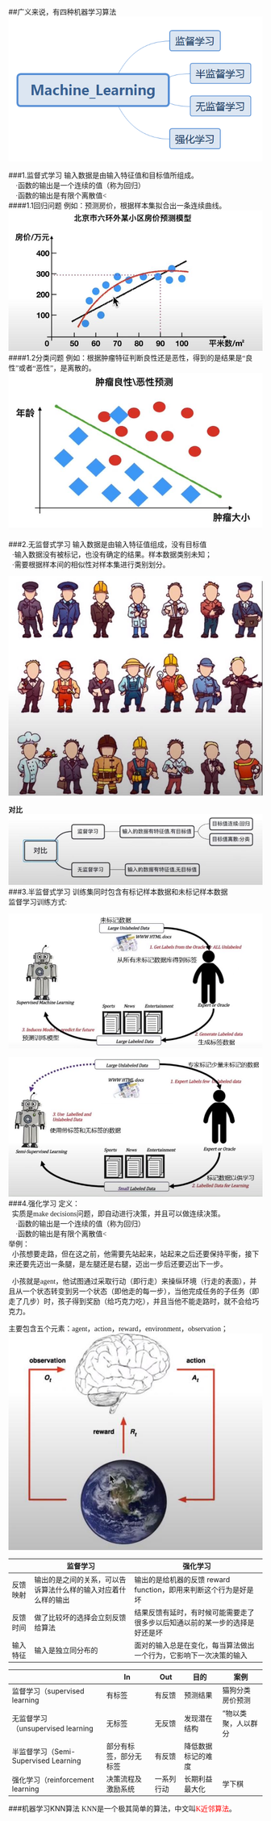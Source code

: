 ##广义来说，有四种机器学习算法
![图 1](images/228e9e08baea8755be8976b643dced1888187585e9838d6c86acbb3caaf8327d.png)  

###1.监督式学习
<font face='楷体'>
输入数据是由输入特征值和目标值所组成。<br>
&nbsp;&nbsp;&nbsp;&nbsp;·函数的输出是一个连续的值（称为回归）<br>
&nbsp;&nbsp;&nbsp;&nbsp;·函数的输出是有限个离散值<
<br>
</font>
####1.1回归问题
<font face='楷体'>例如：预测房价，根据样本集拟合出一条连续曲线。</font>
![预测房价](./images/预测房价.png)
####1.2分类问题
<font face='楷体'>例如：根据肿瘤特征判断良性还是恶性，得到的是结果是“良性”或者“恶性”，是离散的。</font>
![肿瘤预测](./images/肿瘤预测.png)

###2.无监督式学习
<font face='楷体'>
输入数据是由输入特征值组成，没有目标值<br>
&nbsp;&nbsp;·输入数据没有被标记，也没有确定的结果。样本数据类别未知；<br>
&nbsp;&nbsp;·需要根据样本间的相似性对样本集进行类别划分。</font>

![图 1](./images/anli.png)  

<font face='楷体'>**对比**</font>
![对比](./images/对比.png)
###3.半监督式学习
<font face='楷体'>
训练集同时包含有标记样本数据和未标记样本数据<br>
</font>
<font face='楷体'>监督学习训练方式:</font>

![jianduxuexi](./images/jianduxuexi.png)

![半监督学习](./images/半监督学习.png)
###4.强化学习
<font face='楷体'>
定义：<br>&nbsp;&nbsp;实质是make decisions问题，即自动进行决策，并且可以做连续决策。<br>
&nbsp;&nbsp;&nbsp;&nbsp;·函数的输出是一个连续的值（称为回归）<br>
&nbsp;&nbsp;&nbsp;&nbsp;·函数的输出是有限个离散值<
<br>
举例：<br>
&nbsp;&nbsp;小孩想要走路，但在这之前，他需要先站起来，站起来之后还要保持平衡，接下来还要先迈出一条腿，是左腿还是右腿，迈出一步后还要迈出下一步。

&nbsp;&nbsp;小孩就是agent，他试图通过采取行动（即行走）来操纵环境（行走的表面），并且从一个状态转变到另一个状态（即他走的每一步），当他完成任务的子任务（即走了几步）时，孩子得到奖励（给巧克力吃），并且当他不能走路时，就不会给巧克力。

主要包含五个元素：agent，action，reward，environment，observation；
</font>
![qianghuaxuexi](./images/qianghuaxuexi.png)

|  | 监督学习 | 强化学习 |
| --- | --- | --- |
| 反馈映射 | 输出的是之间的关系，可以告诉算法什么样的输入对应着什么样的输出 | 输出的是给机器的反馈 reward function，即用来判断这个行为是好是坏 |
| 反馈时间 | 做了比较坏的选择会立刻反馈给算法 | 结果反馈有延时，有时候可能需要走了很多步以后知通以前的某一步的选择是好还是坏 |
| 输入特征 | 输入是独立同分布的 | 面对的输入总是在变化，每当算法做出一个行为，它影响下一次决策的输入 |


|  | In | Out | 目的 | 案例 |
| --- | --- | --- | --- | --- |
| 监督学习（supervised learning | 有标签 | 有反馈 | 预测结果 | 猫狗分类 房价预测 |
| 无监督学习（unsupervised learning | 无标签 | 无反馈| 发现潜在结构 | “物以类聚，人以群分 |
| 半监督学习（Semi-Supervised Learning | 部分有标签，部分无标签 | 有反馈| 降低数据标记的难度 |  |
| 强化学习（reinforcement learning | 决策流程及激励系统| 一系列行动 | 长期利益最大化 | 学下棋 |

###机器学习KNN算法
<font face='楷体'>
KNN是一个极其简单的算法，中文叫<font color='red'>K近邻算法</font>。

</font>
